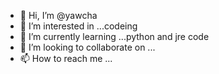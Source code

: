 - 👋 Hi, I’m @yawcha
- 👀 I’m interested in ...codeing
- 🌱 I’m currently learning ...python and jre code
- 💞️ I’m looking to collaborate on ...
- 📫 How to reach me ...

<!---
yawcha/yawcha is a ✨ special ✨ repository because its `README.md` (this file) appears on your GitHub profile.
You can click the Preview link to take a look at your changes.
--->
